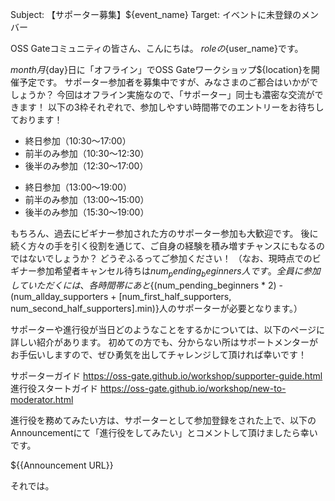 Subject: 【サポーター募集】${event_name}
Target: イベントに未登録のメンバー

OSS Gateコミュニティの皆さん、こんにちは。
${role}の${user_name}です。

${month}月${day}日に「オフライン」でOSS Gateワークショップ${location}を開催予定です。
サポーター参加者を募集中ですが、みなさまのご都合はいかがでしょうか？
今回はオフライン実施なので、「サポーター」同士も濃密な交流ができます！
以下の3枠それぞれで、参加しやすい時間帯でのエントリーをお待ちしております！

<!-- 10:30 開始回の場合 -->
* 終日参加（10:30～17:00）
* 前半のみ参加（10:30～12:30）
* 後半のみ参加（12:30～17:00）

<!-- 13:00 開始回の場合 -->
* 終日参加（13:00～19:00）
* 前半のみ参加（13:00～15:00）
* 後半のみ参加（15:30～19:00）

もちろん、過去にビギナー参加された方のサポーター参加も大歓迎です。
後に続く方々の手を引く役割を通じて、ご自身の経験を積み増すチャンスにもなるのではないでしょうか？
どうぞふるってご参加ください！
（なお、現時点でのビギナー参加希望者キャンセル待ちは${num_pending_beginners}人です。全員に参加していただくには、各時間帯にあと${(num_pending_beginners * 2) - (num_allday_supporters + [num_first_half_supporters, num_second_half_supporters].min)}人のサポーターが必要となります。）

サポーターや進行役が当日どのようなことをするかについては、以下のページに詳しい紹介があります。 初めての方でも、分からない所はサポートメンターがお手伝いしますので、ぜひ勇気を出してチャレンジして頂ければ幸いです！

サポーターガイド https://oss-gate.github.io/workshop/supporter-guide.html
進行役スタートガイド https://oss-gate.github.io/workshop/new-to-moderator.html

進行役を務めてみたい方は、サポーターとして参加登録をされた上で、以下のAnnouncementにて「進行役をしてみたい」とコメントして頂けましたら幸いです。

${{Announcement URL}}

それでは。
